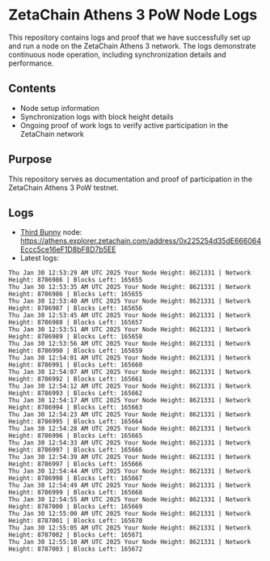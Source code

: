 # ZetaChain Athens 3 PoW Node Logs
This repository contains logs and proof that we have successfully set up and run a node on the ZetaChain Athens 3 network. The logs demonstrate continuous node operation, including synchronization details and performance.

## Contents
- Node setup information
- Synchronization logs with block height details
- Ongoing proof of work logs to verify active participation in the ZetaChain network

## Purpose
This repository serves as documentation and proof of participation in the ZetaChain Athens 3 PoW testnet.

## Logs

- [Third Bunny](https://thirdbunny.xyz/) node: https://athens.explorer.zetachain.com/address/0x225254d35dE666064Eccc5ce16eF1D8bF8D7b5EE
- Latest logs:
```
Thu Jan 30 12:53:29 AM UTC 2025 Your Node Height: 8621331 | Network Height: 8786986 | Blocks Left: 165655
Thu Jan 30 12:53:35 AM UTC 2025 Your Node Height: 8621331 | Network Height: 8786986 | Blocks Left: 165655
Thu Jan 30 12:53:40 AM UTC 2025 Your Node Height: 8621331 | Network Height: 8786987 | Blocks Left: 165656
Thu Jan 30 12:53:45 AM UTC 2025 Your Node Height: 8621331 | Network Height: 8786988 | Blocks Left: 165657
Thu Jan 30 12:53:51 AM UTC 2025 Your Node Height: 8621331 | Network Height: 8786989 | Blocks Left: 165658
Thu Jan 30 12:53:56 AM UTC 2025 Your Node Height: 8621331 | Network Height: 8786990 | Blocks Left: 165659
Thu Jan 30 12:54:01 AM UTC 2025 Your Node Height: 8621331 | Network Height: 8786991 | Blocks Left: 165660
Thu Jan 30 12:54:07 AM UTC 2025 Your Node Height: 8621331 | Network Height: 8786992 | Blocks Left: 165661
Thu Jan 30 12:54:12 AM UTC 2025 Your Node Height: 8621331 | Network Height: 8786993 | Blocks Left: 165662
Thu Jan 30 12:54:17 AM UTC 2025 Your Node Height: 8621331 | Network Height: 8786994 | Blocks Left: 165663
Thu Jan 30 12:54:23 AM UTC 2025 Your Node Height: 8621331 | Network Height: 8786995 | Blocks Left: 165664
Thu Jan 30 12:54:28 AM UTC 2025 Your Node Height: 8621331 | Network Height: 8786996 | Blocks Left: 165665
Thu Jan 30 12:54:33 AM UTC 2025 Your Node Height: 8621331 | Network Height: 8786997 | Blocks Left: 165666
Thu Jan 30 12:54:39 AM UTC 2025 Your Node Height: 8621331 | Network Height: 8786997 | Blocks Left: 165666
Thu Jan 30 12:54:44 AM UTC 2025 Your Node Height: 8621331 | Network Height: 8786998 | Blocks Left: 165667
Thu Jan 30 12:54:49 AM UTC 2025 Your Node Height: 8621331 | Network Height: 8786999 | Blocks Left: 165668
Thu Jan 30 12:54:55 AM UTC 2025 Your Node Height: 8621331 | Network Height: 8787000 | Blocks Left: 165669
Thu Jan 30 12:55:00 AM UTC 2025 Your Node Height: 8621331 | Network Height: 8787001 | Blocks Left: 165670
Thu Jan 30 12:55:05 AM UTC 2025 Your Node Height: 8621331 | Network Height: 8787002 | Blocks Left: 165671
Thu Jan 30 12:55:10 AM UTC 2025 Your Node Height: 8621331 | Network Height: 8787003 | Blocks Left: 165672
```
